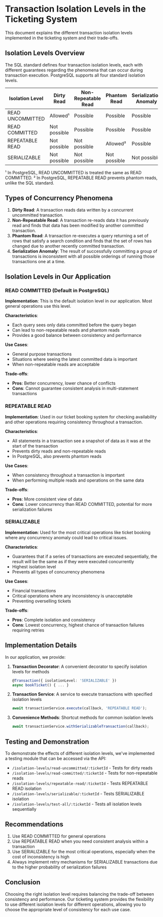# Transaction Isolation Levels in the Ticketing System

This document explains the different transaction isolation levels implemented in the ticketing system and their trade-offs.

## Isolation Levels Overview

The SQL standard defines four transaction isolation levels, each with different guarantees regarding the phenomena that can occur during transaction execution. PostgreSQL supports all four standard isolation levels.

| Isolation Level  | Dirty Read   | Non-Repeatable Read | Phantom Read | Serialization Anomaly |
| ---------------- | ------------ | ------------------- | ------------ | --------------------- |
| READ UNCOMMITTED | Allowed¹     | Possible            | Possible     | Possible              |
| READ COMMITTED   | Not possible | Possible            | Possible     | Possible              |
| REPEATABLE READ  | Not possible | Not possible        | Allowed²     | Possible              |
| SERIALIZABLE     | Not possible | Not possible        | Not possible | Not possible          |

¹ In PostgreSQL, READ UNCOMMITTED is treated the same as READ COMMITTED.
² In PostgreSQL, REPEATABLE READ prevents phantom reads, unlike the SQL standard.

## Types of Concurrency Phenomena

1. **Dirty Read**: A transaction reads data written by a concurrent uncommitted transaction.
2. **Non-Repeatable Read**: A transaction re-reads data it has previously read and finds that data has been modified by another committed transaction.
3. **Phantom Read**: A transaction re-executes a query returning a set of rows that satisfy a search condition and finds that the set of rows has changed due to another recently committed transaction.
4. **Serialization Anomaly**: The result of successfully committing a group of transactions is inconsistent with all possible orderings of running those transactions one at a time.

## Isolation Levels in Our Application

### READ COMMITTED (Default in PostgreSQL)

**Implementation**: This is the default isolation level in our application. Most general operations use this level.

**Characteristics**:

- Each query sees only data committed before the query began
- Can lead to non-repeatable reads and phantom reads
- Provides a good balance between consistency and performance

**Use Cases**:

- General purpose transactions
- Situations where seeing the latest committed data is important
- When non-repeatable reads are acceptable

**Trade-offs**:

- **Pros**: Better concurrency, lower chance of conflicts
- **Cons**: Cannot guarantee consistent analysis in multi-statement transactions

### REPEATABLE READ

**Implementation**: Used in our ticket booking system for checking availability and other operations requiring consistency throughout a transaction.

**Characteristics**:

- All statements in a transaction see a snapshot of data as it was at the start of the transaction
- Prevents dirty reads and non-repeatable reads
- In PostgreSQL, also prevents phantom reads

**Use Cases**:

- When consistency throughout a transaction is important
- When performing multiple reads and operations on the same data

**Trade-offs**:

- **Pros**: More consistent view of data
- **Cons**: Lower concurrency than READ COMMITTED, potential for more serialization failures

### SERIALIZABLE

**Implementation**: Used for the most critical operations like ticket booking where any concurrency anomaly could lead to critical issues.

**Characteristics**:

- Guarantees that if a series of transactions are executed sequentially, the result will be the same as if they were executed concurrently
- Highest isolation level
- Prevents all types of concurrency phenomena

**Use Cases**:

- Financial transactions
- Critical operations where any inconsistency is unacceptable
- Preventing overselling tickets

**Trade-offs**:

- **Pros**: Complete isolation and consistency
- **Cons**: Lowest concurrency, highest chance of transaction failures requiring retries

## Implementation Details

In our application, we provide:

1. **Transaction Decorator**: A convenient decorator to specify isolation levels for methods

   ```typescript
   @Transaction({ isolationLevel: 'SERIALIZABLE' })
   async bookTicket() { ... }
   ```

2. **Transaction Service**: A service to execute transactions with specified isolation levels

   ```typescript
   await transactionService.execute(callback, 'REPEATABLE READ');
   ```

3. **Convenience Methods**: Shortcut methods for common isolation levels
   ```typescript
   await transactionService.withSerializableTransaction(callback);
   ```

## Testing and Demonstration

To demonstrate the effects of different isolation levels, we've implemented a testing module that can be accessed via the API:

- `/isolation-levels/read-uncommitted/:ticketId` - Tests for dirty reads
- `/isolation-levels/read-committed/:ticketId` - Tests for non-repeatable reads
- `/isolation-levels/repeatable-read/:ticketId` - Tests REPEATABLE READ isolation
- `/isolation-levels/serializable/:ticketId` - Tests SERIALIZABLE isolation
- `/isolation-levels/test-all/:ticketId` - Tests all isolation levels sequentially

## Recommendations

1. Use READ COMMITTED for general operations
2. Use REPEATABLE READ when you need consistent analysis within a transaction
3. Use SERIALIZABLE for the most critical operations, especially when the cost of inconsistency is high
4. Always implement retry mechanisms for SERIALIZABLE transactions due to the higher probability of serialization failures

## Conclusion

Choosing the right isolation level requires balancing the trade-off between consistency and performance. Our ticketing system provides the flexibility to use different isolation levels for different operations, allowing you to choose the appropriate level of consistency for each use case.
